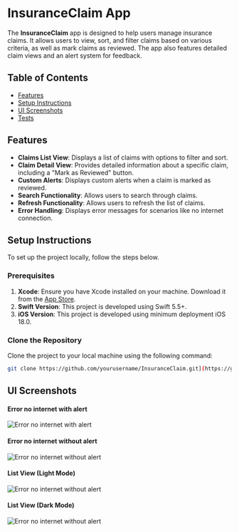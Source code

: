 # InsuranceClaim App

The **InsuranceClaim** app is designed to help users manage insurance claims. It allows users to view, sort, and filter claims based on various criteria, as well as mark claims as reviewed. The app also features detailed claim views and an alert system for feedback.

## Table of Contents

- [Features](#features)
- [Setup Instructions](#setup-instructions)
- [UI Screenshots](#ui-screenshots)
- [Tests](#tests)

## Features

- **Claims List View**: Displays a list of claims with options to filter and sort.
- **Claim Detail View**: Provides detailed information about a specific claim, including a "Mark as Reviewed" button.
- **Custom Alerts**: Displays custom alerts when a claim is marked as reviewed.
- **Search Functionality**: Allows users to search through claims.
- **Refresh Functionality**: Allows users to refresh the list of claims.
- **Error Handling**: Displays error messages for scenarios like no internet connection.

## Setup Instructions

To set up the project locally, follow the steps below.

### Prerequisites

1. **Xcode**: Ensure you have Xcode installed on your machine. Download it from the [App Store](https://apps.apple.com/us/app/xcode/id497799835?mt=12).
2. **Swift Version**: This project is developed using Swift 5.5+.
3. **iOS Version**: This project is developed using minimum deployment iOS 18.0.

### Clone the Repository

Clone the project to your local machine using the following command:

```bash
git clone https://github.com/yourusername/InsuranceClaim.git](https://github.com/alimusawa313/InsuranceClaim.git
```

## UI Screenshots

#### Error no internet with alert
![Error no internet with alert](https://drive.google.com/uc?export=view&id=1HF7fpc6-bZjOzsOaVmsqneNpbeL7LfYT)

#### Error no internet without alert
![Error no internet without alert](https://drive.google.com/uc?export=view&id=1hdcH_pbJ3mrVz06B6UjVo3WjNdDYf3oV)

#### List View (Light Mode)
![Error no internet without alert](https://drive.google.com/uc?export=view&id=1G6a6jJVfKLXdG83-bQNudMTsTQrMjOvd)

#### List View (Dark Mode)
![Error no internet without alert](https://drive.google.com/uc?export=view&id=1MlEUK5TDiYNCV0-F4h73pqbQL6Y1vwZr)
